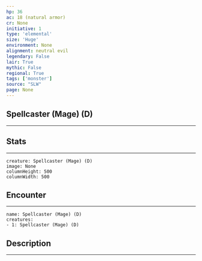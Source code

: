 ```yaml
---
hp: 36
ac: 18 (natural armor)
cr: None
initiative: 1
type: 'elemental'    
size: 'Huge'
environment: None
alignment: neutral evil
legendary: False
lair: True
mythic: False
regional: True
tags: ['monster']
source: "SLW"
page: None
---
```


## Spellcaster (Mage) (D)
---



## Stats
---

```statblock
creature: Spellcaster (Mage) (D)
image: None
columnHeight: 500
columnWidth: 500
```

## Encounter
---

```encounter-table
name: Spellcaster (Mage) (D)
creatures:
- 1: Spellcaster (Mage) (D)
```

## Description
---




